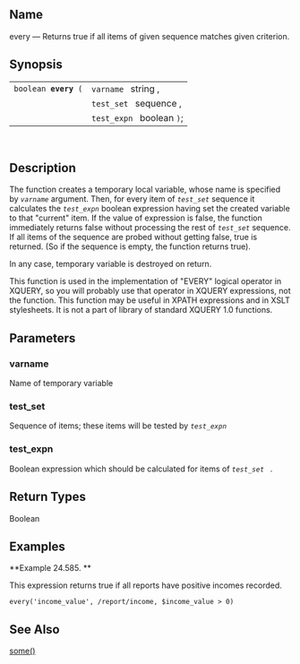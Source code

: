 <div>

<div>

</div>

<div>

## Name

every — Returns true if all items of given sequence matches given
criterion.

</div>

<div>

## Synopsis

<div>

|                           |                           |
|---------------------------|---------------------------|
| `boolean `**`every`**` (` | `varname ` string ,       |
|                           | `test_set ` sequence ,    |
|                           | `test_expn ` boolean `)`; |

<div>

 

</div>

</div>

</div>

<div>

## Description

The function creates a temporary local variable, whose name is specified
by *`varname`* argument. Then, for every item of *`test_set`* sequence
it calculates the *`test_expn`* boolean expression having set the
created variable to that "current" item. If the value of expression is
false, the function immediately returns false without processing the
rest of *`test_set`* sequence. If all items of the sequence are probed
without getting false, true is returned. (So if the sequence is empty,
the function returns true).

In any case, temporary variable is destroyed on return.

This function is used in the implementation of "EVERY" logical operator
in XQUERY, so you will probably use that operator in XQUERY expressions,
not the function. This function may be useful in XPATH expressions and
in XSLT stylesheets. It is not a part of library of standard XQUERY 1.0
functions.

</div>

<div>

## Parameters

<div>

### varname

Name of temporary variable

</div>

<div>

### test_set

Sequence of items; these items will be tested by *`test_expn `*

</div>

<div>

### test_expn

Boolean expression which should be calculated for items of *`test_set `*
.

</div>

</div>

<div>

## Return Types

Boolean

</div>

<div>

## Examples

<div>

**Example 24.585. **

<div>

This expression returns true if all reports have positive incomes
recorded.

``` screen
every('income_value', /report/income, $income_value > 0)
```

</div>

</div>

  

</div>

<div>

## See Also

<a href="xpf_some.html" class="link" title="some">some()</a>

</div>

</div>
